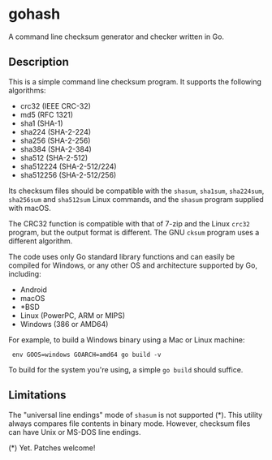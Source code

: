 
# gohash

A command line checksum generator and checker written in Go.

## Description

This is a simple command line checksum program. It supports the following algorithms:

 * crc32 (IEEE CRC-32)
 * md5 (RFC 1321)
 * sha1 (SHA-1)
 * sha224 (SHA-2-224)
 * sha256 (SHA-2-256)
 * sha384 (SHA-2-384)
 * sha512 (SHA-2-512)
 * sha512224 (SHA-2-512/224)
 * sha512256 (SHA-2-512/256)

Its checksum files should be compatible with the `shasum`, `sha1sum`, `sha224sum`, `sha256sum` and `sha512sum` Linux commands,
and the `shasum` program supplied with macOS. 

The CRC32 function is compatible with that of 7-zip and the Linux `crc32` program, but the output format is different. The GNU `cksum` program uses a different algorithm.

The code uses only Go standard library functions and can easily be compiled for Windows, or any other OS and architecture supported by Go, including:

 * Android
 * macOS
 * *BSD
 * Linux (PowerPC, ARM or MIPS)
 * Windows (386 or AMD64)

For example, to build a Windows binary using a Mac or Linux machine:

     env GOOS=windows GOARCH=amd64 go build -v

To build for the system you're using, a simple `go build` should suffice.

## Limitations

The "universal line endings" mode of `shasum` is not supported (*). This utility always compares file contents in binary mode. However, checksum files can have Unix or MS-DOS line endings.

(*) Yet. Patches welcome!
